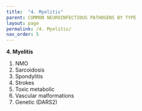 ```yaml
---
title:  "4. Myelitis"
parent: COMMON NEUROINFECTIOUS PATHOGENS BY TYPE
layout: page
permalink: /4. Myelitis/
nav_order: 5
---
```


**4. Myelitis**

1. NMO  
2. Sarcoidosis  
3. Spondylitis  
4. Strokes  
5. Toxic metabolic  
6. Vascular malformations  
7. Genetic (DARS2)

